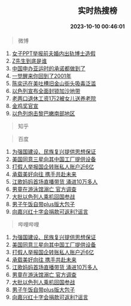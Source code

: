 <div align="center"><h2>实时热搜榜</h2><h4>2023-10-10 00:46:01</h4></div>

> 微博  

1. [女子PPT举报前夫婚内出轨博士造假](https://s.weibo.com/weibo?q=%23%E5%A5%B3%E5%AD%90PPT%E4%B8%BE%E6%8A%A5%E5%89%8D%E5%A4%AB%E5%A9%9A%E5%86%85%E5%87%BA%E8%BD%A8%E5%8D%9A%E5%A3%AB%E9%80%A0%E5%81%87%23&t=31&band_rank=1&Refer=top)<br />
2. [Z先生到底是谁](https://s.weibo.com/weibo?q=%23Z%E5%85%88%E7%94%9F%E5%88%B0%E5%BA%95%E6%98%AF%E8%B0%81%23&t=31&band_rank=2&Refer=top)<br />
3. [中国申办亚运时的承诺都做到了](https://s.weibo.com/weibo?q=%23%E4%B8%AD%E5%9B%BD%E7%94%B3%E5%8A%9E%E4%BA%9A%E8%BF%90%E6%97%B6%E7%9A%84%E6%89%BF%E8%AF%BA%E9%83%BD%E5%81%9A%E5%88%B0%E4%BA%86%23&t=31&band_rank=3&Refer=top)<br />
4. [一觉醒来你回到了2001年](https://s.weibo.com/weibo?q=%E4%B8%80%E8%A7%89%E9%86%92%E6%9D%A5%E4%BD%A0%E5%9B%9E%E5%88%B0%E4%BA%862001%E5%B9%B4&t=31&band_rank=4&Refer=top)<br />
5. [陈奕迅在美吐槽旧金山街头吸毒泛滥](https://s.weibo.com/weibo?q=%23%E9%99%88%E5%A5%95%E8%BF%85%E5%9C%A8%E7%BE%8E%E5%90%90%E6%A7%BD%E6%97%A7%E9%87%91%E5%B1%B1%E8%A1%97%E5%A4%B4%E5%90%B8%E6%AF%92%E6%B3%9B%E6%BB%A5%23&t=31&band_rank=5&Refer=top)<br />
6. [以色列宣布全面封锁加沙地带](https://s.weibo.com/weibo?q=%23%E4%BB%A5%E8%89%B2%E5%88%97%E5%AE%A3%E5%B8%83%E5%85%A8%E9%9D%A2%E5%B0%81%E9%94%81%E5%8A%A0%E6%B2%99%E5%9C%B0%E5%B8%A6%23&t=31&band_rank=6&Refer=top)<br />
7. [老两口退休工资1万2被女儿送养老院](https://s.weibo.com/weibo?q=%23%E8%80%81%E4%B8%A4%E5%8F%A3%E9%80%80%E4%BC%91%E5%B7%A5%E8%B5%841%E4%B8%872%E8%A2%AB%E5%A5%B3%E5%84%BF%E9%80%81%E5%85%BB%E8%80%81%E9%99%A2%23&t=31&band_rank=7&Refer=top)<br />
8. [金鸡奖官宣](https://s.weibo.com/weibo?q=%23%E9%87%91%E9%B8%A1%E5%A5%96%E5%AE%98%E5%AE%A3%23&t=31&band_rank=8&Refer=top)<br />
9. [以色列炮击黎巴嫩南部地区](https://s.weibo.com/weibo?q=%23%E4%BB%A5%E8%89%B2%E5%88%97%E7%82%AE%E5%87%BB%E9%BB%8E%E5%B7%B4%E5%AB%A9%E5%8D%97%E9%83%A8%E5%9C%B0%E5%8C%BA%23&t=31&band_rank=9&Refer=top)<br />

> 知乎  


> 百度  

1. [为强国建设、民族复兴提供思想保证](https://www.baidu.com/s?wd=%E4%B8%BA%E5%BC%BA%E5%9B%BD%E5%BB%BA%E8%AE%BE%E3%80%81%E6%B0%91%E6%97%8F%E5%A4%8D%E5%85%B4%E6%8F%90%E4%BE%9B%E6%80%9D%E6%83%B3%E4%BF%9D%E8%AF%81&sa=fyb_news&rsv_dl=fyb_news)<br />
2. [美国同意三星向其中国工厂提供设备](https://www.baidu.com/s?wd=%E7%BE%8E%E5%9B%BD%E5%90%8C%E6%84%8F%E4%B8%89%E6%98%9F%E5%90%91%E5%85%B6%E4%B8%AD%E5%9B%BD%E5%B7%A5%E5%8E%82%E6%8F%90%E4%BE%9B%E8%AE%BE%E5%A4%87&sa=fyb_news&rsv_dl=fyb_news)<br />
3. [打假人举报国企转账私人账户近6亿](https://www.baidu.com/s?wd=%E6%89%93%E5%81%87%E4%BA%BA%E4%B8%BE%E6%8A%A5%E5%9B%BD%E4%BC%81%E8%BD%AC%E8%B4%A6%E7%A7%81%E4%BA%BA%E8%B4%A6%E6%88%B7%E8%BF%916%E4%BA%BF&sa=fyb_news&rsv_dl=fyb_news)<br />
4. [承载美好向往 携手共赴未来](https://www.baidu.com/s?wd=%E6%89%BF%E8%BD%BD%E7%BE%8E%E5%A5%BD%E5%90%91%E5%BE%80+%E6%90%BA%E6%89%8B%E5%85%B1%E8%B5%B4%E6%9C%AA%E6%9D%A5&sa=fyb_news&rsv_dl=fyb_news)<br />
5. [江歌妈妈首场直播带货 涌进10万多人](https://www.baidu.com/s?wd=%E6%B1%9F%E6%AD%8C%E5%A6%88%E5%A6%88%E9%A6%96%E5%9C%BA%E7%9B%B4%E6%92%AD%E5%B8%A6%E8%B4%A7+%E6%B6%8C%E8%BF%9B10%E4%B8%87%E5%A4%9A%E4%BA%BA&sa=fyb_news&rsv_dl=fyb_news)<br />
6. [男童在游泳馆溺亡 官方调查](https://www.baidu.com/s?wd=%E7%94%B7%E7%AB%A5%E5%9C%A8%E6%B8%B8%E6%B3%B3%E9%A6%86%E6%BA%BA%E4%BA%A1+%E5%AE%98%E6%96%B9%E8%B0%83%E6%9F%A5&sa=fyb_news&rsv_dl=fyb_news)<br />
7. [大批以色列人乘机回国参战](https://www.baidu.com/s?wd=%E5%A4%A7%E6%89%B9%E4%BB%A5%E8%89%B2%E5%88%97%E4%BA%BA%E4%B9%98%E6%9C%BA%E5%9B%9E%E5%9B%BD%E5%8F%82%E6%88%98&sa=fyb_news&rsv_dl=fyb_news)<br />
8. [男子午饭自带plus版大包子](https://www.baidu.com/s?wd=%E7%94%B7%E5%AD%90%E5%8D%88%E9%A5%AD%E8%87%AA%E5%B8%A6plus%E7%89%88%E5%A4%A7%E5%8C%85%E5%AD%90&sa=fyb_news&rsv_dl=fyb_news)<br />
9. [向嘉兴红十字会捐款可返利?谣言](https://www.baidu.com/s?wd=%E5%90%91%E5%98%89%E5%85%B4%E7%BA%A2%E5%8D%81%E5%AD%97%E4%BC%9A%E6%8D%90%E6%AC%BE%E5%8F%AF%E8%BF%94%E5%88%A9%3F%E8%B0%A3%E8%A8%80&sa=fyb_news&rsv_dl=fyb_news)<br />

> 哔哩哔哩  

1. [为强国建设、民族复兴提供思想保证](https://www.baidu.com/s?wd=%E4%B8%BA%E5%BC%BA%E5%9B%BD%E5%BB%BA%E8%AE%BE%E3%80%81%E6%B0%91%E6%97%8F%E5%A4%8D%E5%85%B4%E6%8F%90%E4%BE%9B%E6%80%9D%E6%83%B3%E4%BF%9D%E8%AF%81&sa=fyb_news&rsv_dl=fyb_news)<br />
2. [美国同意三星向其中国工厂提供设备](https://www.baidu.com/s?wd=%E7%BE%8E%E5%9B%BD%E5%90%8C%E6%84%8F%E4%B8%89%E6%98%9F%E5%90%91%E5%85%B6%E4%B8%AD%E5%9B%BD%E5%B7%A5%E5%8E%82%E6%8F%90%E4%BE%9B%E8%AE%BE%E5%A4%87&sa=fyb_news&rsv_dl=fyb_news)<br />
3. [打假人举报国企转账私人账户近6亿](https://www.baidu.com/s?wd=%E6%89%93%E5%81%87%E4%BA%BA%E4%B8%BE%E6%8A%A5%E5%9B%BD%E4%BC%81%E8%BD%AC%E8%B4%A6%E7%A7%81%E4%BA%BA%E8%B4%A6%E6%88%B7%E8%BF%916%E4%BA%BF&sa=fyb_news&rsv_dl=fyb_news)<br />
4. [承载美好向往 携手共赴未来](https://www.baidu.com/s?wd=%E6%89%BF%E8%BD%BD%E7%BE%8E%E5%A5%BD%E5%90%91%E5%BE%80+%E6%90%BA%E6%89%8B%E5%85%B1%E8%B5%B4%E6%9C%AA%E6%9D%A5&sa=fyb_news&rsv_dl=fyb_news)<br />
5. [江歌妈妈首场直播带货 涌进10万多人](https://www.baidu.com/s?wd=%E6%B1%9F%E6%AD%8C%E5%A6%88%E5%A6%88%E9%A6%96%E5%9C%BA%E7%9B%B4%E6%92%AD%E5%B8%A6%E8%B4%A7+%E6%B6%8C%E8%BF%9B10%E4%B8%87%E5%A4%9A%E4%BA%BA&sa=fyb_news&rsv_dl=fyb_news)<br />
6. [男童在游泳馆溺亡 官方调查](https://www.baidu.com/s?wd=%E7%94%B7%E7%AB%A5%E5%9C%A8%E6%B8%B8%E6%B3%B3%E9%A6%86%E6%BA%BA%E4%BA%A1+%E5%AE%98%E6%96%B9%E8%B0%83%E6%9F%A5&sa=fyb_news&rsv_dl=fyb_news)<br />
7. [大批以色列人乘机回国参战](https://www.baidu.com/s?wd=%E5%A4%A7%E6%89%B9%E4%BB%A5%E8%89%B2%E5%88%97%E4%BA%BA%E4%B9%98%E6%9C%BA%E5%9B%9E%E5%9B%BD%E5%8F%82%E6%88%98&sa=fyb_news&rsv_dl=fyb_news)<br />
8. [男子午饭自带plus版大包子](https://www.baidu.com/s?wd=%E7%94%B7%E5%AD%90%E5%8D%88%E9%A5%AD%E8%87%AA%E5%B8%A6plus%E7%89%88%E5%A4%A7%E5%8C%85%E5%AD%90&sa=fyb_news&rsv_dl=fyb_news)<br />
9. [向嘉兴红十字会捐款可返利?谣言](https://www.baidu.com/s?wd=%E5%90%91%E5%98%89%E5%85%B4%E7%BA%A2%E5%8D%81%E5%AD%97%E4%BC%9A%E6%8D%90%E6%AC%BE%E5%8F%AF%E8%BF%94%E5%88%A9%3F%E8%B0%A3%E8%A8%80&sa=fyb_news&rsv_dl=fyb_news)<br />
